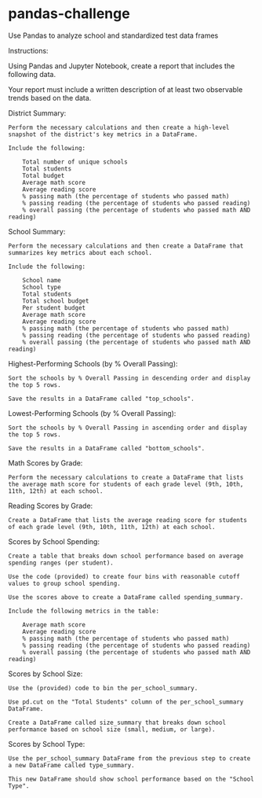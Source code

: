 # pandas-challenge
Use Pandas to analyze school and standardized test data frames

Instructions:

Using Pandas and Jupyter Notebook, create a report that includes the following data. 

Your report must include a written description of at least two observable trends based on the data.

District Summary:

    Perform the necessary calculations and then create a high-level snapshot of the district's key metrics in a DataFrame.

    Include the following:
    
        Total number of unique schools
        Total students
        Total budget
        Average math score
        Average reading score
        % passing math (the percentage of students who passed math)
        % passing reading (the percentage of students who passed reading)
        % overall passing (the percentage of students who passed math AND reading)

School Summary:

    Perform the necessary calculations and then create a DataFrame that summarizes key metrics about each school.

    Include the following:

        School name
        School type
        Total students
        Total school budget
        Per student budget
        Average math score
        Average reading score
        % passing math (the percentage of students who passed math)
        % passing reading (the percentage of students who passed reading)
        % overall passing (the percentage of students who passed math AND reading)

Highest-Performing Schools (by % Overall Passing):

    Sort the schools by % Overall Passing in descending order and display the top 5 rows.

    Save the results in a DataFrame called "top_schools".

Lowest-Performing Schools (by % Overall Passing):

    Sort the schools by % Overall Passing in ascending order and display the top 5 rows.

    Save the results in a DataFrame called "bottom_schools".

Math Scores by Grade:

    Perform the necessary calculations to create a DataFrame that lists the average math score for students of each grade level (9th, 10th, 11th, 12th) at each school.

Reading Scores by Grade:

    Create a DataFrame that lists the average reading score for students of each grade level (9th, 10th, 11th, 12th) at each school.

Scores by School Spending:

    Create a table that breaks down school performance based on average spending ranges (per student).

    Use the code (provided) to create four bins with reasonable cutoff values to group school spending.

    Use the scores above to create a DataFrame called spending_summary.

    Include the following metrics in the table:

        Average math score
        Average reading score
        % passing math (the percentage of students who passed math)
        % passing reading (the percentage of students who passed reading)
        % overall passing (the percentage of students who passed math AND reading)

Scores by School Size:

    Use the (provided) code to bin the per_school_summary.

    Use pd.cut on the "Total Students" column of the per_school_summary DataFrame.

    Create a DataFrame called size_summary that breaks down school performance based on school size (small, medium, or large).

Scores by School Type:

    Use the per_school_summary DataFrame from the previous step to create a new DataFrame called type_summary.

    This new DataFrame should show school performance based on the "School Type".